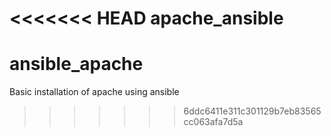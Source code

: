 <<<<<<< HEAD
apache_ansible 
=======
# ansible_apache
Basic installation of apache using ansible
>>>>>>> 6ddc6411e311c301129b7eb83565cc063afa7d5a
